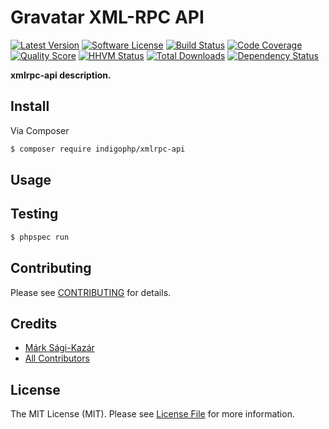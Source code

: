 # Gravatar XML-RPC API

[![Latest Version](https://img.shields.io/github/release/indigophp/xmlrpc-api.svg?style=flat-square)](https://github.com/indigophp/xmlrpc-api/releases)
[![Software License](https://img.shields.io/badge/license-MIT-brightgreen.svg?style=flat-square)](LICENSE)
[![Build Status](https://img.shields.io/travis/indigophp/xmlrpc-api.svg?style=flat-square)](https://travis-ci.org/indigophp/xmlrpc-api)
[![Code Coverage](https://img.shields.io/scrutinizer/coverage/g/indigophp/xmlrpc-api.svg?style=flat-square)](https://scrutinizer-ci.com/g/indigophp/xmlrpc-api)
[![Quality Score](https://img.shields.io/scrutinizer/g/indigophp/xmlrpc-api.svg?style=flat-square)](https://scrutinizer-ci.com/g/indigophp/xmlrpc-api)
[![HHVM Status](https://img.shields.io/hhvm/indigophp/xmlrpc-api.svg?style=flat-square)](http://hhvm.h4cc.de/package/indigophp/xmlrpc-api)
[![Total Downloads](https://img.shields.io/packagist/dt/indigophp/xmlrpc-api.svg?style=flat-square)](https://packagist.org/packages/indigophp/xmlrpc-api)
[![Dependency Status](https://img.shields.io/versioneye/d/php/indigophp:xmlrpc-api.svg?style=flat-square)](https://www.versioneye.com/php/indigophp:xmlrpc-api)

**xmlrpc-api description.**


## Install

Via Composer

``` bash
$ composer require indigophp/xmlrpc-api
```


## Usage


## Testing

``` bash
$ phpspec run
```


## Contributing

Please see [CONTRIBUTING](CONTRIBUTING.md) for details.


## Credits

- [Márk Sági-Kazár](https://github.com/sagikazarmark)
- [All Contributors](https://github.com/indigophp/xmlrpc-api/contributors)


## License

The MIT License (MIT). Please see [License File](LICENSE) for more information.
